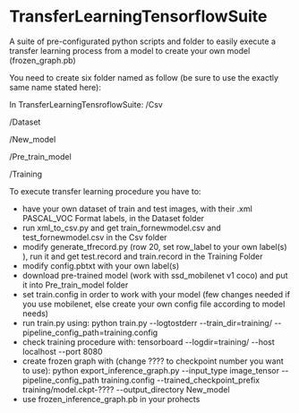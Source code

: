 # TransferLearningTensorflowSuite
A suite of pre-configurated python scripts and folder to easily execute a transfer learning process from a model to create your own model (frozen_graph.pb)

You need to create six folder named as follow (be sure to use the exactly same name stated here):

In TransferLearningTensroflowSuite:
/Csv

/Dataset

/New_model

/Pre_train_model

/Training

To execute transfer learning procedure you have to:
+ have your own dataset of train and test images, with their .xml PASCAL_VOC Format labels, in the Dataset folder
+ run xml_to_csv.py and get train_fornewmodel.csv and test_fornewmodel.csv in the Csv folder
+ modify generate_tfrecord.py (row 20, set row_label to your own label(s) ), run it and get test.record and train.record in the Training Folder
+ modify config.pbtxt with your own label(s)
+ download pre-trained model (work with ssd_mobilenet v1 coco) and put it into Pre_train_model folder
+ set train.config in order to work with your model (few changes needed if you use mobilenet, else create your own config file according to model needs)
+ run train.py using:
    python train.py --logtostderr --train_dir=training/ --pipeline_config_path=training.config
+ check training procedure with:
    tensorboard --logdir=training/ --host localhost --port 8080
+ create frozen graph with (change ???? to checkpoint number you want to use):
    python export_inference_graph.py --input_type image_tensor --pipeline_config_path training.config --trained_checkpoint_prefix training/model.ckpt-???? --output_directory New_model
+ use frozen_inference_graph.pb in your prohects
